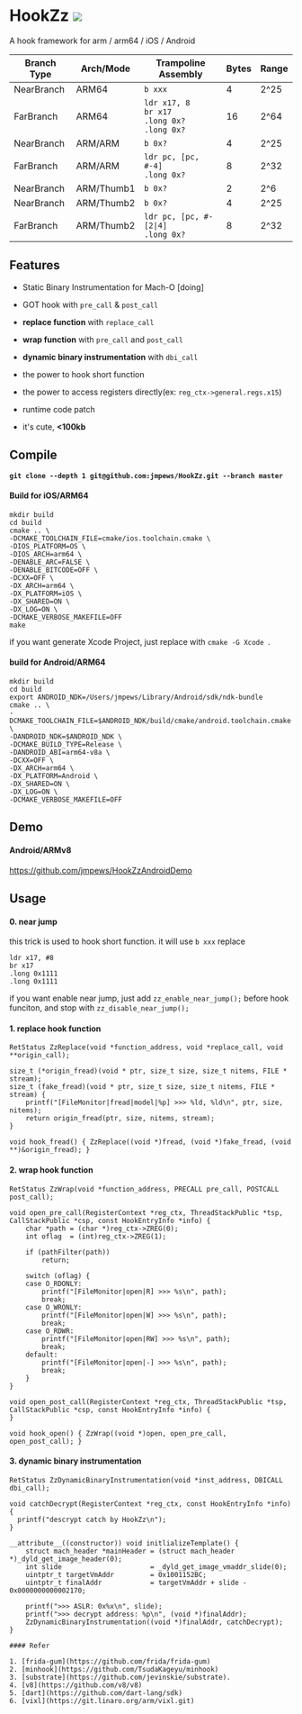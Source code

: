 # HookZz  [![](https://img.shields.io/badge/chat-on--discord-7289da.svg?style=flat-square&longCache=true&logo=discord)](https://discord.gg/P4uCTTH)

A hook framework for arm / arm64 / iOS / Android

| Branch Type | Arch/Mode | Trampoline Assembly | Bytes | Range |
| - | - | - | - | - |
| NearBranch | ARM64 | `b xxx` | 4 | 2^25 |
| FarBranch | ARM64 | `ldr x17, 8`<br>`br x17`<br>`.long 0x?`<br>`.long 0x?` | 16 | 2^64 |
| NearBranch | ARM/ARM | `b 0x?` | 4 | 2^25 |
| FarBranch | ARM/ARM | `ldr pc, [pc, #-4]`<br>`.long 0x?` | 8 | 2^32 |
| NearBranch | ARM/Thumb1 | `b 0x?` | 2 | 2^6 |
| NearBranch | ARM/Thumb2 | `b 0x?` | 4 | 2^25 |
| FarBranch | ARM/Thumb2 | `ldr pc, [pc, #-[2\|4]`<br>`.long 0x?` | 8 | 2^32 |

## Features

- Static Binary Instrumentation for Mach-O [doing]

- GOT hook with `pre_call` & `post_call`

- **replace function** with `replace_call`

- **wrap function** with `pre_call` and `post_call`

- **dynamic binary instrumentation** with `dbi_call`

- the power to hook short function 

- the power to access registers directly(ex: `reg_ctx->general.regs.x15`)

- runtime code patch

- it's cute, **<100kb**

## Compile

**`git clone --depth 1 git@github.com:jmpews/HookZz.git --branch master`**

#### Build for iOS/ARM64

```
mkdir build
cd build
cmake .. \
-DCMAKE_TOOLCHAIN_FILE=cmake/ios.toolchain.cmake \
-DIOS_PLATFORM=OS \
-DIOS_ARCH=arm64 \
-DENABLE_ARC=FALSE \
-DENABLE_BITCODE=OFF \
-DCXX=OFF \
-DX_ARCH=arm64 \
-DX_PLATFORM=iOS \
-DX_SHARED=ON \
-DX_LOG=ON \
-DCMAKE_VERBOSE_MAKEFILE=OFF
make
```

if you want generate Xcode Project, just replace with `cmake -G Xcode `.

#### build for Android/ARM64

```
mkdir build
cd build
export ANDROID_NDK=/Users/jmpews/Library/Android/sdk/ndk-bundle
cmake .. \
-DCMAKE_TOOLCHAIN_FILE=$ANDROID_NDK/build/cmake/android.toolchain.cmake \
-DANDROID_NDK=$ANDROID_NDK \
-DCMAKE_BUILD_TYPE=Release \
-DANDROID_ABI=arm64-v8a \
-DCXX=OFF \
-DX_ARCH=arm64 \
-DX_PLATFORM=Android \
-DX_SHARED=ON \
-DX_LOG=ON \
-DCMAKE_VERBOSE_MAKEFILE=OFF
```

## Demo
#### Android/ARMv8

https://github.com/jmpews/HookZzAndroidDemo

## Usage
#### 0. near jump

this trick is used to hook short function. it will use `b xxx` replace

```
ldr x17, #8
br x17
.long 0x1111
.long 0x1111
````

if you want enable near jump, just add `zz_enable_near_jump();` before hook funciton, and stop with `zz_disable_near_jump();`

#### 1. replace hook function
```
RetStatus ZzReplace(void *function_address, void *replace_call, void **origin_call);

size_t (*origin_fread)(void * ptr, size_t size, size_t nitems, FILE * stream);
size_t (fake_fread)(void * ptr, size_t size, size_t nitems, FILE * stream) {
    printf("[FileMonitor|fread|model|%p] >>> %ld, %ld\n", ptr, size, nitems);
    return origin_fread(ptr, size, nitems, stream);
}

void hook_fread() { ZzReplace((void *)fread, (void *)fake_fread, (void **)&origin_fread); }
```

#### 2. wrap hook function
```
RetStatus ZzWrap(void *function_address, PRECALL pre_call, POSTCALL post_call);

void open_pre_call(RegisterContext *reg_ctx, ThreadStackPublic *tsp, CallStackPublic *csp, const HookEntryInfo *info) {
    char *path = (char *)reg_ctx->ZREG(0);
    int oflag  = (int)reg_ctx->ZREG(1);

    if (pathFilter(path))
        return;
    
    switch (oflag) {
    case O_RDONLY:
        printf("[FileMonitor|open|R] >>> %s\n", path);
        break;
    case O_WRONLY:
        printf("[FileMonitor|open|W] >>> %s\n", path);
        break;
    case O_RDWR:
        printf("[FileMonitor|open|RW] >>> %s\n", path);
        break;
    default:
        printf("[FileMonitor|open|-] >>> %s\n", path);
        break;
    }
}

void open_post_call(RegisterContext *reg_ctx, ThreadStackPublic *tsp, CallStackPublic *csp, const HookEntryInfo *info) {
}

void hook_open() { ZzWrap((void *)open, open_pre_call, open_post_call); }
```

#### 3. dynamic binary instrumentation
```
RetStatus ZzDynamicBinaryInstrumentation(void *inst_address, DBICALL dbi_call);

void catchDecrypt(RegisterContext *reg_ctx, const HookEntryInfo *info) {
  printf("descrypt catch by HookZz\n");
}

__attribute__((constructor)) void initlializeTemplate() {
    struct mach_header *mainHeader = (struct mach_header *)_dyld_get_image_header(0);
    int slide                      = _dyld_get_image_vmaddr_slide(0);
    uintptr_t targetVmAddr         = 0x1001152BC;
    uintptr_t finalAddr            = targetVmAddr + slide - 0x0000000000002170;
    
    printf(">>> ASLR: 0x%x\n", slide);
    printf(">>> decrypt address: %p\n", (void *)finalAddr);
    ZzDynamicBinaryInstrumentation((void *)finalAddr, catchDecrypt);
}

#### Refer

1. [frida-gum](https://github.com/frida/frida-gum) 
2. [minhook](https://github.com/TsudaKageyu/minhook) 
3. [substrate](https://github.com/jevinskie/substrate).
4. [v8](https://github.com/v8/v8)
5. [dart](https://github.com/dart-lang/sdk)
6. [vixl](https://git.linaro.org/arm/vixl.git)
